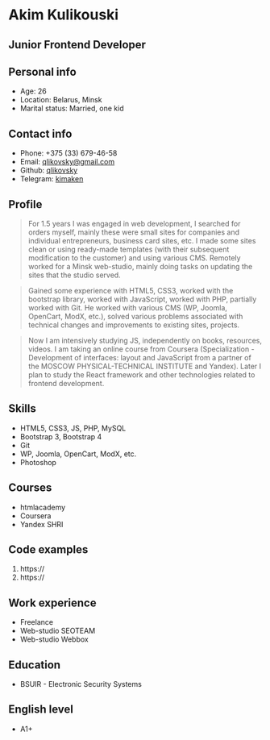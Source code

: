 # Akim Kulikouski

## Junior Frontend Developer

## Personal info
* Age: 26
* Location: Belarus, Minsk
* Marital status: Married, one kid

## Contact info
* Phone: +375 (33) 679-46-58
* Email: [qlikovsky@gmail.com](qlikovsky@gmail.com)
* Github: [qlikovsky](https://github.com/qlikovsky)
* Telegram: [kimaken](https://t.me/kimaken)

## Profile
>For 1.5 years I was engaged in web development, I searched for orders myself, mainly these were small sites for companies and individual entrepreneurs, business card sites, etc. I made some sites clean or using ready-made templates (with their subsequent modification to the customer) and using various CMS.
>Remotely worked for a Minsk web-studio, mainly doing tasks on updating the sites that the studio served.

>Gained some experience with HTML5, CSS3, worked with the bootstrap library, worked with JavaScript, worked with PHP, partially worked with Git. He worked with various CMS (WP, Joomla, OpenCart, ModX, etc.), solved various problems associated with technical changes and improvements to existing sites, projects.

>Now I am intensively studying JS, independently on books, resources, videos. I am taking an online course from Coursera (Specialization - Development of interfaces: layout and JavaScript from a partner of the MOSCOW PHYSICAL-TECHNICAL INSTITUTE and Yandex). Later I plan to study the React framework and other technologies related to frontend development.

## Skills
* HTML5, CSS3, JS, PHP, MySQL
* Bootstrap 3, Bootstrap 4
* Git
* WP, Joomla, OpenCart, ModX, etc.
* Photoshop

## Courses
* htmlacademy
* Coursera
* Yandex SHRI

## Code examples
1. https://
2. https://

## Work experience
* Freelance
* Web-studio SEOTEAM
* Web-studio Webbox

## Education
* BSUIR - Electronic Security Systems

## English level
* А1+